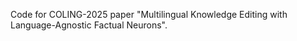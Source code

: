 Code for COLING-2025 paper "Multilingual Knowledge Editing with Language-Agnostic Factual Neurons".
